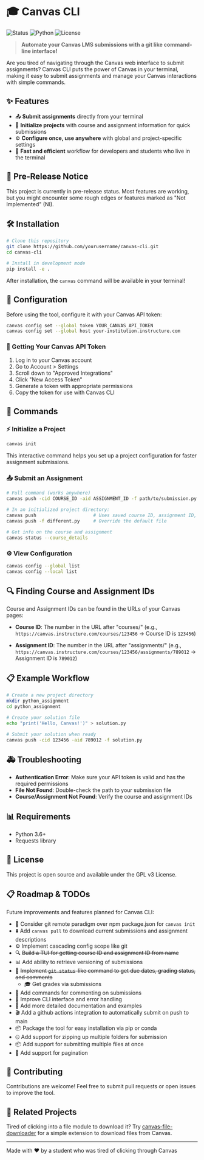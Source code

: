 # 🎓 Canvas CLI

![Status](https://img.shields.io/badge/Status-Pre--Release-yellow?style=for-the-badge&logo=github)
![Python](https://img.shields.io/badge/Python-3.6+-blue?style=for-the-badge&logo=python)
![License](https://img.shields.io/badge/License-GPLv3-green?style=for-the-badge)

> **Automate your Canvas LMS submissions with a git like command-line interface!**

Are you tired of navigating through the Canvas web interface to submit assignments? Canvas CLI puts the power of Canvas in your terminal, making it easy to submit assignments and manage your Canvas interactions with simple commands.

## ✨ Features

- 📤 **Submit assignments** directly from your terminal
- 🔄 **Initialize projects** with course and assignment information for quick submissions
- ⚙️ **Configure once, use anywhere** with global and project-specific settings
- 🚀 **Fast and efficient** workflow for developers and students who live in the terminal

## 🚨 Pre-Release Notice

This project is currently in pre-release status. Most features are working, but you might encounter some rough edges or features marked as "Not Implemented" (NI).

## 🛠️ Installation

```bash
# Clone this repository
git clone https://github.com/yourusername/canvas-cli.git
cd canvas-cli

# Install in development mode
pip install -e .
```

After installation, the `canvas` command will be available in your terminal!

## 🔧 Configuration

Before using the tool, configure it with your Canvas API token:

```bash
canvas config set --global token YOUR_CANVAS_API_TOKEN
canvas config set --global host your-institution.instructure.com
```

### 🔑 Getting Your Canvas API Token

1. Log in to your Canvas account
2. Go to Account > Settings
3. Scroll down to "Approved Integrations"
4. Click "New Access Token"
5. Generate a token with appropriate permissions
6. Copy the token for use with Canvas CLI

## 📝 Commands

### ⚡ Initialize a Project

```bash
canvas init
```

This interactive command helps you set up a project configuration for faster assignment submissions.

### 📤 Submit an Assignment

```bash
# Full command (works anywhere)
canvas push -cid COURSE_ID -aid ASSIGNMENT_ID -f path/to/submission.py

# In an initialized project directory:
canvas push                     # Uses saved course ID, assignment ID, and file
canvas push -f different.py     # Override the default file

# Get info on the course and assignment
canvas status --course_details
```

### ⚙️ View Configuration

```bash
canvas config --global list
canvas config --local list
```

## 🔍 Finding Course and Assignment IDs

Course and Assignment IDs can be found in the URLs of your Canvas pages:

- **Course ID**: The number in the URL after "courses/" 
  (e.g., `https://canvas.instructure.com/courses/123456` → Course ID is `123456`)
  
- **Assignment ID**: The number in the URL after "assignments/" 
  (e.g., `https://canvas.instructure.com/courses/123456/assignments/789012` → Assignment ID is `789012`)

## 📋 Example Workflow

```bash
# Create a new project directory
mkdir python_assignment
cd python_assignment

# Create your solution file
echo "print('Hello, Canvas!')" > solution.py

# Submit your solution when ready
canvas push -cid 123456 -aid 789012 -f solution.py
```

## 🚑 Troubleshooting

- **Authentication Error**: Make sure your API token is valid and has the required permissions
- **File Not Found**: Double-check the path to your submission file
- **Course/Assignment Not Found**: Verify the course and assignment IDs

## 📊 Requirements

- Python 3.6+
- Requests library

## 📜 License

This project is open source and available under the GPL v3 License.

## 📋 Roadmap & TODOs

Future improvements and features planned for Canvas CLI:

- 🔄 Consider git remote paradigm over npm package.json for `canvas init`
- ⬇️ Add `canvas pull` to download current submissions and assignment descriptions
- ⚙️ Implement cascading config scope like git
- 🔍 ~~Build a TUI for getting course ID and assignment ID from name~~
- 📊 Add ability to retrieve versioning of submissions
- 📅 ~~Implement `git status`-like command to get due dates, grading status, and comments~~
    - 🎓 Get grades via submissions
- 💬 Add commands for commenting on submissions
- 🎨 Improve CLI interface and error handling
- 📜 Add more detailed documentation and examples
- 🎬 Add a github actions integration to automatically submit on push to main
- 📦 Package the tool for easy installation via pip or conda
- 🤐 Add support for zipping up multiple folders for submission
- 📦 Add support for submitting multiple files at once
- 📃 Add support for pagination

## 🤝 Contributing

Contributions are welcome! Feel free to submit pull requests or open issues to improve the tool.

## 🔗 Related Projects

Tired of clicking into a file module to download it? Try [canvas-file-downloader](https://github.com/PhantomOffKanagawa/canvas-file-downloader) for a simple extension to download files from Canvas.

---

Made with ❤️ by a student who was tired of clicking through Canvas
